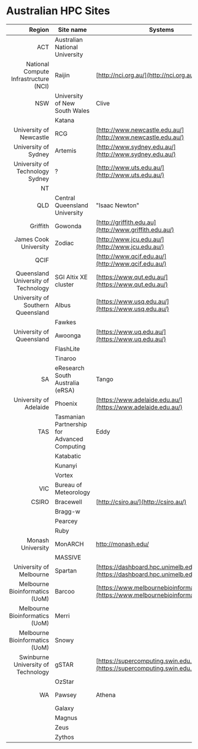 # Australian HPC Sites

Region | Site name | Systems | Website
------:|-----------|---------|--------
ACT | Australian National University | | [http://anu.edu.au/](http://anu.edu.au/)
| National Compute Infrastructure (NCI) | Raijin | [http://nci.org.au/](http://nci.org.au/)
NSW | University of New South Wales | Clive | [http://www.unsw.edu.au](http://www.unsw.edu.au)
| | Katana |
| University of Newcastle | RCG | [http://www.newcastle.edu.au/](http://www.newcastle.edu.au/)
| University of Sydney | Artemis | [http://www.sydney.edu.au/](http://www.sydney.edu.au/)
| University of Technology Sydney | ? | [http://www.uts.edu.au/](http://www.uts.edu.au/)
NT | | |
QLD | Central Queensland University | "Isaac Newton" | [http://www.cqu.edu.au](http://www.cqu.edu.au/)
| Griffith | Gowonda | [http://griffith.edu.au](http://www.griffith.edu.au/)
| James Cook University | Zodiac | [http://www.jcu.edu.au/](http://www.jcu.edu.au/)
| QCIF | | [http://www.qcif.edu.au/](http://www.qcif.edu.au/)
| Queensland University of Technology | SGI Altix XE cluster | [https://www.qut.edu.au/](https://www.qut.edu.au/)
| University of Southern Queensland  | Albus | [https://www.usq.edu.au/](https://www.usq.edu.au/)
| | Fawkes |
| University of Queensland  | Awoonga | [https://www.uq.edu.au/](https://www.uq.edu.au/)
| | FlashLite |
| | Tinaroo |
SA | eResearch South Australia (eRSA)  | Tango | [https://www.ersa.edu.au/](https://www.ersa.edu.au/)
| University of Adelaide  | Phoenix | [https://www.adelaide.edu.au/](https://www.adelaide.edu.au/)
TAS | Tasmanian Partnership for Advanced Computing | Eddy | [http://www.tpac.org.au](http://www.tpac.org.au)
| | Katabatic |
| | Kunanyi |
| | Vortex |
VIC | Bureau of Meteorology  | | [http://www.bom.gov.au/](http://www.bom.gov.au/)
| CSIRO  | Bracewell | [http://csiro.au/](http://csiro.au/)
| | Bragg-w |
| | Pearcey |
| | Ruby |
| Monash University  | MonARCH | http://monash.edu/
| | MASSIVE |
| University of Melbourne  | Spartan | [https://dashboard.hpc.unimelb.edu.au/](https://dashboard.hpc.unimelb.edu.au/)
| Melbourne Bioinformatics (UoM) | Barcoo | [https://www.melbournebioinformatics.org.au/](https://www.melbournebioinformatics.org.au/)
| Melbourne Bioinformatics (UoM) | Merri |
| Melbourne Bioinformatics (UoM) | Snowy |
| Swinburne University of Technology  | gSTAR | [https://supercomputing.swin.edu.au/](https://supercomputing.swin.edu.au/)
| | OzStar |
WA | Pawsey | Athena | [https://www.pawsey.org.au/](https://www.pawsey.org.au/)
| | Galaxy |
| | Magnus |
| | Zeus |
| | Zythos |
